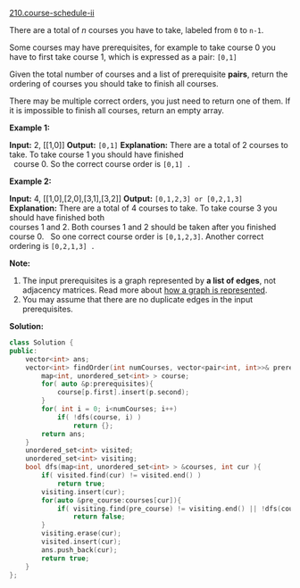 [210.course-schedule-ii](https://leetcode.com/problems/course-schedule-ii/)  

There are a total of _n_ courses you have to take, labeled from `0` to `n-1`.

Some courses may have prerequisites, for example to take course 0 you have to first take course 1, which is expressed as a pair: `[0,1]`

Given the total number of courses and a list of prerequisite **pairs**, return the ordering of courses you should take to finish all courses.

There may be multiple correct orders, you just need to return one of them. If it is impossible to finish all courses, return an empty array.

**Example 1:**

**Input:** 2, \[\[1,0\]\] 
**Output:** `[0,1]`
**Explanation:** There are a total of 2 courses to take. To take course 1 you should have finished   
             course 0. So the correct course order is `[0,1] .`

**Example 2:**

**Input:** 4, \[\[1,0\],\[2,0\],\[3,1\],\[3,2\]\]
**Output:** `[0,1,2,3] or [0,2,1,3]`
**Explanation:** There are a total of 4 courses to take. To take course 3 you should have finished both     
             courses 1 and 2. Both courses 1 and 2 should be taken after you finished course 0. 
             So one correct course order is `[0,1,2,3]`. Another correct ordering is `[0,2,1,3] .`

**Note:**

1.  The input prerequisites is a graph represented by **a list of edges**, not adjacency matrices. Read more about [how a graph is represented](https://www.khanacademy.org/computing/computer-science/algorithms/graph-representation/a/representing-graphs).
2.  You may assume that there are no duplicate edges in the input prerequisites.  



**Solution:**  

```cpp
class Solution {
public:
    vector<int> ans;
    vector<int> findOrder(int numCourses, vector<pair<int, int>>& prerequisites) {
        map<int, unordered_set<int> > course;
        for( auto &p:prerequisites){
            course[p.first].insert(p.second);
        }
        for( int i = 0; i<numCourses; i++)
            if( !dfs(course, i) )
                return {};
        return ans;
    }
    unordered_set<int> visited;
    unordered_set<int> visiting;
    bool dfs(map<int, unordered_set<int> > &courses, int cur ){
        if( visited.find(cur) != visited.end() )
            return true;
        visiting.insert(cur);
        for(auto &pre_course:courses[cur]){
            if( visiting.find(pre_course) != visiting.end() || !dfs(courses, pre_course))
                return false;
        }
        visiting.erase(cur);
        visited.insert(cur);
        ans.push_back(cur);
        return true;
    }
};
```
      